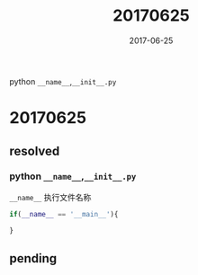 ﻿---
tags: ["daily","python"]
title: 20170625
date: 2017-06-25
category: 2017
toc: true
---
python `__name__`,`__init__.py`
<!--more-->

# 20170625
## resolved

### python `__name__`,`__init__.py`

`__name__` 执行文件名称

```python
if(__name__ == '__main__'){

}
```


## pending



